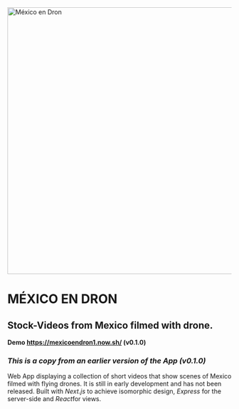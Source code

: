 <img width="600" alt="México en Dron" src="https://s3-us-west-2.amazonaws.com/mexicoendron/MexicoEnDron.png">

# MÉXICO EN DRON

## Stock-Videos from Mexico filmed with drone.

**Demo https://mexicoendron1.now.sh/ (v0.1.0)**

### *This is a copy from an earlier version of the App (v0.1.0)*

Web App displaying a collection of short videos that show scenes of Mexico filmed with flying drones. It is still in early development and has not been released. Built with *Next.js* to achieve isomorphic design, *Express* for the server-side and *React*for views.
